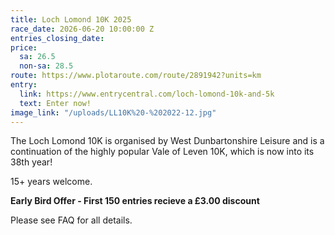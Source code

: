 ```yaml
---
title: Loch Lomond 10K 2025
race_date: 2026-06-20 10:00:00 Z
entries_closing_date: 
price:
  sa: 26.5
  non-sa: 28.5
route: https://www.plotaroute.com/route/2891942?units=km
entry:
  link: https://www.entrycentral.com/loch-lomond-10k-and-5k
  text: Enter now!
image_link: "/uploads/LL10K%20-%202022-12.jpg"
---
```


The Loch Lomond 10K is organised by West Dunbartonshire Leisure and is a continuation of the highly popular Vale of Leven 10K, which is now into its 38th year!

15\+ years welcome.

**Early Bird Offer - First 150 entries recieve a £3.00 discount**

Please see FAQ for all details.
